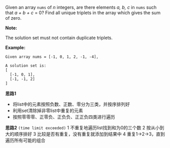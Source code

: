 Given an array `nums` of *n* integers, are there elements *a, b, c* in `nums` such that *a + b + c* = 0? Find all unique triplets in the array which gives the sum of zero.

**Note:**

The solution set must not contain duplicate triplets.

**Example:**
```
Given array nums = [-1, 0, 1, 2, -1, -4],

A solution set is:
[
  [-1, 0, 1],
  [-1, -1, 2]
]
```

**思路1**
* 将list中的元素按照负数、正数、零分为三类，并按序排列好
* 利用set清除掉非零list中重复的元素
* 按照零零零、正零负、正负负、正正负四类进行遍历

**思路2** `(time limit exceeded)`
1 不重复地遍历list找到和为0的三个数
2 按从小到大的顺序排好
3 比较是否有重复，没有重复就添加到结果中
4 重复1->2->3，直到遍历所有可能的组合
